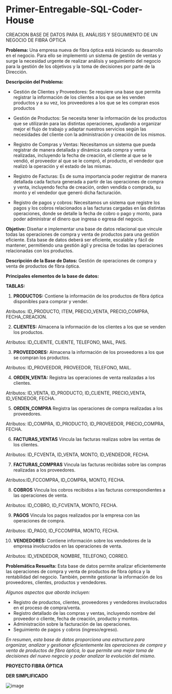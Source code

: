 # Primer-Entregable-SQL-Coder-House

CREACION BASE DE DATOS PARA EL ANÁLISIS Y SEGUIMIENTO DE UN NEGOCIO DE FIBRA ÓPTICA


**Problema:** Una empresa nueva de fibra óptica está iniciando su desarrollo en el negocio. Para ello se implementó un sistema de gestión de ventas y surge la necesidad urgente de realizar análisis y seguimiento del negocio para la gestión de los objetivos y la toma de decisiones por parte de la Dirección. 


**Descripción del Problema:**
* Gestión de Clientes y Proveedores: Se requiere una base que permita registrar la información de los clientes a los que se les venden productos y a su vez, los proveedores a los que se les compran esos productos
  
* Gestión de Productos: Se necesita tener la información de los productos que se utilizarán para las distintas operaciones, ayudando a organizar mejor el flujo de trabajo y adaptar nuestros servicios según las necesidades del cliente con la administración y creación de los mismos.
  
* Registro de Compras y Ventas: Necesitamos un sistema que pueda registrar de manera detallada y dinámica cada compra y venta realizadas, incluyendo la fecha de creación, el cliente al que se le vendió, el proveedor al que se le compró, el producto, el vendedor que realizó la operación y el estado de las mismas.
    
* Registro de Facturas: Es de suma importancia poder registrar de manera detallada cada factura generada a partir de las operaciones de compra y venta, incluyendo fecha de creación, orden vendida o comprada, su monto y el vendedor que generó dicha facturación. 
  
* Registro de pagos y cobros: Necesitamos un sistema que registre los pagos y los cobros relacionados a las facturas cargadas en las distintas operaciones, donde se detalle la fecha de cobro o pago y monto, para poder administrar el dinero que ingresa o egresa del negocio. 

**Objetivo:** Diseñar e implementar una base de datos relacional que vincule todas las operaciones de compra y venta de productos para una gestión eficiente. Esta base de datos deberá ser eficiente, escalable y fácil de mantener, permitiendo una gestión ágil y precisa de todas las operaciones relacionadas con los productos. 


**Descripción de la Base de Datos:** Gestión de operaciones de compra y venta de productos de fibra óptica.

**Principales elementos de la base de datos:** 

**TABLAS:** 

1.	**PRODUCTOS:**
Contiene la información de los productos de fibra óptica disponibles para comprar y vender. 

Atributos: ID_PRODUCTO, ITEM, PRECIO_VENTA, PRECIO_COMPRA, FECHA_CREACION. 

2.	**CLIENTES:**
Almacena la información de los clientes a los que se venden los productos.

Atributos: ID_CLIENTE, CLIENTE, TELEFONO, MAIL, PAIS. 


3.	**PROVEEDORES:**
Almacena la información de los proveedores a los que se compran los productos. 

Atributos: ID_PROVEEDOR, PROVEEDOR, TELEFONO, MAIL.

4.	**ORDEN_VENTA:**
Registra las operaciones de venta realizadas a los clientes. 

Atributos: ID_VENTA, ID_PRODUCTO, ID_CLIENTE, PRECIO_VENTA, ID_VENDEDOR, FECHA.

5.	**ORDEN_COMPRA**
Registra las operaciones de compra realizadas a los proveedores. 

Atributos: ID_COMPRA, ID_PRODUCTO, ID_PROVEEDOR, PRECIO_COMPRA, FECHA.

6.	**FACTURAS_VENTAS**
Víncula las facturas realizas sobre las ventas de los clientes.

Atributos: ID_FCVENTA, ID_VENTA, MONTO, ID_VENDEDOR, FECHA.

7.	**FACTURAS_COMPRAS**
Víncula las facturas recibidas sobre las compras realizadas a los proveedores.

Atributos:ID_FCCOMPRA, ID_COMPRA, MONTO, FECHA.

8.	**COBROS**
Vincula los cobros recibidos a las facturas correspondientes a las operaciones de venta.

 Atributos: ID_COBRO, ID_FCVENTA, MONTO, FECHA.
    
9.	**PAGOS**
Vincula los pagos realizados por la empresa con las operaciones de compra.

Atributos: ID_PAGO, ID_FCCOMPRA, MONTO, FECHA.

10.	**VENDEDORES:**
Contiene información sobre los vendedores de la empresa involucrados en las operaciones de venta.

Atributos: ID_VENDEDOR, NOMBRE, TELEFONO, CORREO.
    
**Problemática Resuelta:** Esta base de datos permite analizar eficientemente las operaciones de compra y venta de productos de fibra óptica y la rentabilidad del negocio. También, permite gestionar la información de los proveedores, clientes, productos y vendedores. 

*Algunos aspectos que aborda incluyen:*
* Registro de productos, clientes, proveedores y vendedores involucrados en el proceso de compra/venta.
* Registro detallado de las compras y ventas, incluyendo nombre del proveedor o cliente, fecha de creación, producto y montos.
* Administración sobre la facturación de las operaciones.
* Seguimiento de pagos y cobros (ingreso/egreso). 


*En resumen, esta base de datos proporciona una estructura para organizar, analizar y gestionar eficientemente las operaciones de compra y venta de productos de fibra óptica, lo que permite una mejor toma de decisiones del nuevo negocio y poder analizar la evolución del mismo.*

**PROYECTO FIBRA ÓPTICA**


**DER SIMPLIFICADO**


![image](https://github.com/975Melanie/Primer-Entregable-SQL-Coder-House/assets/174355624/dc5d4561-5c92-49b8-a91b-326b50d0cc44)

